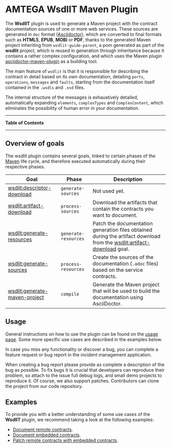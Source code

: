 <!--
  #%L
  AMTEGA WsdlIT Maven Plugin
  %%
  Copyright (C) 2021 - 2022 Axencia para a Modernización Tecnolóxica de Galicia (AMTEGA) - Xunta de Galicia
  %%
  This file is part of "wsdlit".
  
  "wsdlit" is free software: you can redistribute it and/or modify
  it under the terms of:
  European Union Public License, either Version 1.2 or – as soon
  they will be approved by the European Commission - subsequent versions of
  the EUPL;
  
  "wsdlit" is distributed in the hope that it will be useful,
  but WITHOUT ANY WARRANTY; without even the implied warranty of
  MERCHANTABILITY or FITNESS FOR A PARTICULAR PURPOSE. See the
  European Union Public License for more details.
  
  You may obtain a copy of tce European Union Public Licence at:
  http://joinup.ec.europa.eu/software/page/eupl/licence-eupl
  #L%
  -->

# AMTEGA WsdlIT Maven Plugin
The **WsdlIT** plugin is used to generate a Maven project with the contract documentation sources of one or more web services.
These sources are generated in `doc` format ([Asciidoctor](https://asciidoctor.org)),
which are converted to final formats such as **HTML5**, **EPUB**, **MOBI** or **PDF**,
thanks to the generated Maven project inheriting from `wsdlit-guide-parent`,
a pom generated as part of the **wsdlit** project,
which is reused in generation through inheritance because it contains a rather complex configuration,
and which uses the Maven plugin [asciidoctor-maven-plugin](https://docs.asciidoctor.org/maven-tools/latest/}asciidoctor-maven-plugin) as a building tool.

The main feature of `wsdlit` is that it is responsible for describing the contract in detail based on its own documentation,
detailing `ports`, `operations`, `messages` and `faults`,
starting from the documentation itself contained in the `.wsdls` and `.xsd` files.

The internal structure of the messages is exhaustively detailed,
automatically expanding `elements`, `complexTypes` and `ComplexContent`,
which eliminates the possibility of human error in your documentation.

---
**Table of Contents**
<!-- MACRO{toc} -->
---

## Overview of goals
The wsdlit plugin contains several goals, linked to certain phases of the [Maven](https://maven.apache.org) life cycle,
and therefore executed automatically during their respective phases.

| Goal                                                                | Phase                | Description                                                                                                                                             |
|---------------------------------------------------------------------|----------------------|---------------------------------------------------------------------------------------------------------------------------------------------------------|
| [wsdlit:descriptor-download](./descriptor-download-mojo.html)       | `generate-sources`   | Not used yet.                                                                                                                                           |
| [wsdlit:artifact-download](./artifact-download-mojo.html)           | `process-sources`    | Download the artifacts that contain the contracts you want to document.                                                                                 |
| [wsdlit:generate-resources](./generate-resources-mojo.html)         | `generate-resources` | Patch the documentation generation files obtained during the artifact download from the [wsdlit:artifact-download](./artifact-download-mojo.html) goal. |
| [wsdlit:generate-sources](./generate-sources-mojo.html)             | `process-resources`  | Create the sources of the documentation (`.adoc` files) based on the service contracts.                                                                 |
| [wsdlit:generate-maven-project](./generate-maven-project-mojo.html) | `compile`            | Generate the Maven project that will be used to build the documentation using AsciiDoctor.                                                              |

## Usage

General instructions on how to use the plugin can be found on the [usage page](./usage.html).
Some more specific use cases are described in the examples below.

In case you miss any functionality or discover a bug,
you can complete a feature request or bug report in the incident management application.

When creating a bug report please provide as complete a description of the bug as possible.
To fix bugs it is crucial that developers can reproduce their problem,
so attach to the issue full debug logs, and small demo projects  to reproduce it.
Of course,
we also support patches.
Contributors can clone the project from our code repository.

## Examples
To provide you with a better understanding of some use cases of the **WsdlIT** plugin,
we recommend taking a look at the following examples:

* [Document remote contracts](./examples/remote-wsdls.html).
* [Document embedded contracts](./examples/embedded-wsdls.html).
* [Patch remote contracts with embedded contracts](./examples/patch-wsdls.html).